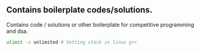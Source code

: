 ## Contains boilerplate codes/solutions.

Contains code / solutions or other boilerplate for competitive programming and dsa.

```bash
ulimit -s unlimited # Setting stack in linux g++
```
